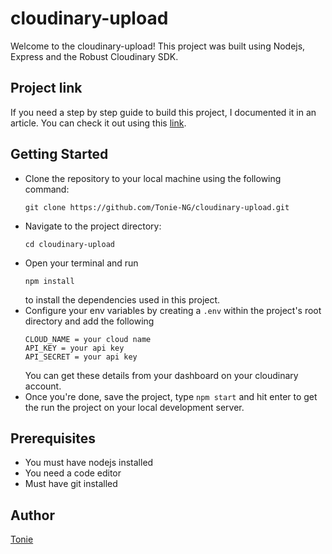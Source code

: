 # cloudinary-upload
Welcome to the cloudinary-upload! This project was built using Nodejs, Express and the Robust Cloudinary SDK.

## Project link 
If you need a step by step guide to build this project, I documented it in an article. You can check it out using this [link](https://github.com/Tonie-NG/cloudinary-upload).
## Getting Started
- Clone the repository to your local machine using the following command:
    ```
    git clone https://github.com/Tonie-NG/cloudinary-upload.git
    ```
- Navigate to the project directory:
    ```
    cd cloudinary-upload
    ```
- Open your terminal and run 
    ```
    npm install
    ``` 
    to install the dependencies used in this project.
 - Configure your env variables by creating a `.env` within the project's root directory and add the following
    ```
    CLOUD_NAME = your cloud name
    API_KEY = your api key
    API_SECRET = your api key
    ```
    You can get these details from your dashboard on your cloudinary account.
 - Once you're done, save the project, type `npm start` and hit enter to get the run the project on your local development server.

## Prerequisites
- You must have nodejs installed
- You need a code editor
- Must have git installed
## Author
[Tonie](https://github.com/Tonie-NG)
